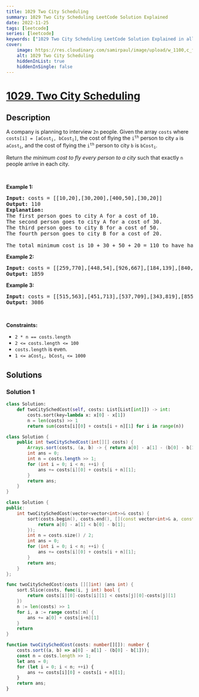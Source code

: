 ```yaml
---
title: 1029 Two City Scheduling
summary: 1029 Two City Scheduling LeetCode Solution Explained
date: 2022-11-25
tags: [leetcode]
series: [leetcode]
keywords: ["1029 Two City Scheduling LeetCode Solution Explained in all languages", "1029 Two City Scheduling", "LeetCode", "leetcode solution in Python3 C++ Java Go PHP Ruby Swift TypeScript Rust C# JavaScript C", "GeeksforGeeks", "InterviewBit", "Coding Ninjas", "HackerRank", "HackerEarth", "CodeChef", "TopCoder", "AlgoExpert", "freeCodeCamp", "Codeforces", "GitHub", "AtCoder", "Samir Paul"]
cover:
    image: https://res.cloudinary.com/samirpaul/image/upload/w_1100,c_fit,co_rgb:FFFFFF,l_text:Arial_75_bold:1029 Two City Scheduling - Solution Explained/problem-solving.webp
    alt: 1029 Two City Scheduling
    hiddenInList: true
    hiddenInSingle: false
---
```



# [1029. Two City Scheduling](https://leetcode.com/problems/two-city-scheduling)


## Description

<p>A company is planning to interview <code>2n</code> people. Given the array <code>costs</code> where <code>costs[i] = [aCost<sub>i</sub>, bCost<sub>i</sub>]</code>,&nbsp;the cost of flying the <code>i<sup>th</sup></code> person to city <code>a</code> is <code>aCost<sub>i</sub></code>, and the cost of flying the <code>i<sup>th</sup></code> person to city <code>b</code> is <code>bCost<sub>i</sub></code>.</p>

<p>Return <em>the minimum cost to fly every person to a city</em> such that exactly <code>n</code> people arrive in each city.</p>

<p>&nbsp;</p>
<p><strong class="example">Example 1:</strong></p>

<pre>
<strong>Input:</strong> costs = [[10,20],[30,200],[400,50],[30,20]]
<strong>Output:</strong> 110
<strong>Explanation: </strong>
The first person goes to city A for a cost of 10.
The second person goes to city A for a cost of 30.
The third person goes to city B for a cost of 50.
The fourth person goes to city B for a cost of 20.

The total minimum cost is 10 + 30 + 50 + 20 = 110 to have half the people interviewing in each city.
</pre>

<p><strong class="example">Example 2:</strong></p>

<pre>
<strong>Input:</strong> costs = [[259,770],[448,54],[926,667],[184,139],[840,118],[577,469]]
<strong>Output:</strong> 1859
</pre>

<p><strong class="example">Example 3:</strong></p>

<pre>
<strong>Input:</strong> costs = [[515,563],[451,713],[537,709],[343,819],[855,779],[457,60],[650,359],[631,42]]
<strong>Output:</strong> 3086
</pre>

<p>&nbsp;</p>
<p><strong>Constraints:</strong></p>

<ul>
	<li><code>2 * n == costs.length</code></li>
	<li><code>2 &lt;= costs.length &lt;= 100</code></li>
	<li><code>costs.length</code> is even.</li>
	<li><code>1 &lt;= aCost<sub>i</sub>, bCost<sub>i</sub> &lt;= 1000</code></li>
</ul>

## Solutions

### Solution 1

<!-- tabs:start -->

```python
class Solution:
    def twoCitySchedCost(self, costs: List[List[int]]) -> int:
        costs.sort(key=lambda x: x[0] - x[1])
        n = len(costs) >> 1
        return sum(costs[i][0] + costs[i + n][1] for i in range(n))
```

```java
class Solution {
    public int twoCitySchedCost(int[][] costs) {
        Arrays.sort(costs, (a, b) -> { return a[0] - a[1] - (b[0] - b[1]); });
        int ans = 0;
        int n = costs.length >> 1;
        for (int i = 0; i < n; ++i) {
            ans += costs[i][0] + costs[i + n][1];
        }
        return ans;
    }
}
```

```cpp
class Solution {
public:
    int twoCitySchedCost(vector<vector<int>>& costs) {
        sort(costs.begin(), costs.end(), [](const vector<int>& a, const vector<int>& b) {
            return a[0] - a[1] < b[0] - b[1];
        });
        int n = costs.size() / 2;
        int ans = 0;
        for (int i = 0; i < n; ++i) {
            ans += costs[i][0] + costs[i + n][1];
        }
        return ans;
    }
};
```

```go
func twoCitySchedCost(costs [][]int) (ans int) {
	sort.Slice(costs, func(i, j int) bool {
		return costs[i][0]-costs[i][1] < costs[j][0]-costs[j][1]
	})
	n := len(costs) >> 1
	for i, a := range costs[:n] {
		ans += a[0] + costs[i+n][1]
	}
	return
}
```

```ts
function twoCitySchedCost(costs: number[][]): number {
    costs.sort((a, b) => a[0] - a[1] - (b[0] - b[1]));
    const n = costs.length >> 1;
    let ans = 0;
    for (let i = 0; i < n; ++i) {
        ans += costs[i][0] + costs[i + n][1];
    }
    return ans;
}
```

<!-- tabs:end -->

<!-- end -->
